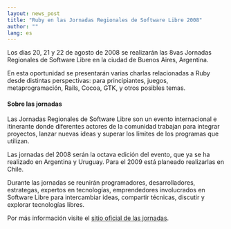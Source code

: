 ```yaml
---
layout: news_post
title: "Ruby en las Jornadas Regionales de Software Libre 2008"
author: ""
lang: es
---
```


Los días 20, 21 y 22 de agosto de 2008 se realizarán las 8vas Jornadas
Regionales de Software Libre en la ciudad de Buenos Aires, Argentina.

En esta oportunidad se presentarán varias charlas relacionadas a Ruby
desde distintas perspectivas: para principiantes, juegos,
metaprogramación, Rails, Cocoa, GTK, y otros posibles temas.

#### Sobre las jornadas

Las Jornadas Regionales de Software Libre son un evento internacional e
itinerante donde diferentes actores de la comunidad trabajan para
integrar proyectos, lanzar nuevas ideas y superar los límites de los
programas que utilizan.

Las jornadas del 2008 serán la octava edición del evento, que ya se ha
realizado en Argentina y Uruguay. Para el 2009 está planeado realizarlas
en Chile.

Durante las jornadas se reunirán programadores, desarrolladores,
estrategas, expertos en tecnologías, emprendedores involucrados en
Software Libre para intercambiar ideas, compartir técnicas, discutir y
explorar tecnologías libres.

Por más información visite el [sitio oficial de las jornadas][1].



[1]: http://www.jornadasregionales.org/ 

